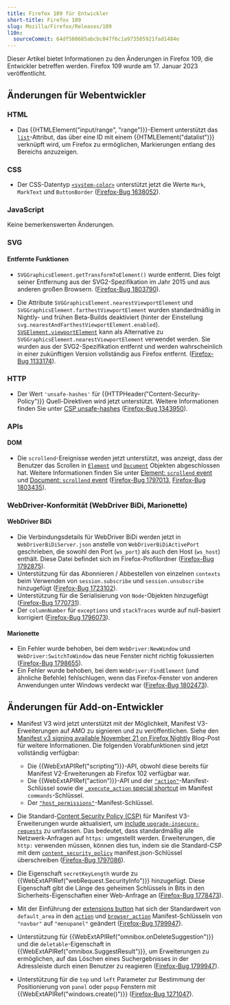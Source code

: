 ```yaml
---
title: Firefox 109 für Entwickler
short-title: Firefox 109
slug: Mozilla/Firefox/Releases/109
l10n:
  sourceCommit: 64df508685abcbc047f6c1a973505921fad1484e
---
```


Dieser Artikel bietet Informationen zu den Änderungen in Firefox 109, die Entwickler betreffen werden. Firefox 109 wurde am 17. Januar 2023 veröffentlicht.

## Änderungen für Webentwickler

### HTML

- Das {{HTMLElement("input/range", "range")}}-Element unterstützt das [`list`](/de/docs/Web/HTML/Reference/Elements/input/range#list)-Attribut, das über eine ID mit einem {{HTMLElement("datalist")}} verknüpft wird, um Firefox zu ermöglichen, Markierungen entlang des Bereichs anzuzeigen.

### CSS

- Der CSS-Datentyp [`<system-color>`](/de/docs/Web/CSS/system-color) unterstützt jetzt die Werte `Mark`, `MarkText` und `ButtonBorder` ([Firefox-Bug 1638052](https://bugzil.la/1638052)).

### JavaScript

Keine bemerkenswerten Änderungen.

### SVG

#### Entfernte Funktionen

- `SVGGraphicsElement.getTransformToElement()` wurde entfernt.
  Dies folgt seiner Entfernung aus der SVG2-Spezifikation im Jahr 2015 und aus anderen großen Browsern.
  ([Firefox-Bug 1803790](https://bugzil.la/1803790)).

- Die Attribute `SVGGraphicsElement.nearestViewportElement` und `SVGGraphicsElement.farthestViewportElement` wurden standardmäßig in Nightly- und frühen Beta-Builds deaktiviert (hinter der Einstellung `svg.nearestAndFarthestViewportElement.enabled`).
  [`SVGElement.viewportElement`](/de/docs/Web/API/SVGElement/viewportElement) kann als Alternative zu `SVGGraphicsElement.nearestViewportElement` verwendet werden.
  Sie wurden aus der SVG2-Spezifikation entfernt und werden wahrscheinlich in einer zukünftigen Version vollständig aus Firefox entfernt.
  ([Firefox-Bug 1133174](https://bugzil.la/1133174)).

### HTTP

- Der Wert `'unsafe-hashes'` für {{HTTPHeader("Content-Security-Policy")}} Quell-Direktiven wird jetzt unterstützt.
  Weitere Informationen finden Sie unter [CSP unsafe-hashes](/de/docs/Web/HTTP/Reference/Headers/Content-Security-Policy/script-src#unsafe_hashes) ([Firefox-Bug 1343950](https://bugzil.la/1343950)).

### APIs

#### DOM

- Die `scrollend`-Ereignisse werden jetzt unterstützt, was anzeigt, dass der Benutzer das Scrollen in [`Element`](/de/docs/Web/API/Element) und [`Document`](/de/docs/Web/API/Document) Objekten abgeschlossen hat.
  Weitere Informationen finden Sie unter [Element: `scrollend` event](/de/docs/Web/API/Element/scrollend_event) und [Document: `scrollend` event](/de/docs/Web/API/Document/scrollend_event) ([Firefox-Bug 1797013](https://bugzil.la/1797013), [Firefox-Bug 1803435](https://bugzil.la/1803435)).

### WebDriver-Konformität (WebDriver BiDi, Marionette)

#### WebDriver BiDi

- Die Verbindungsdetails für WebDriver BiDi werden jetzt in `WebDriverBiDiServer.json` anstelle von `WebDriverBiDiActivePort` geschrieben, die sowohl den Port (`ws_port`) als auch den Host (`ws_host`) enthält. Diese Datei befindet sich im Firefox-Profilordner ([Firefox-Bug 1792875](https://bugzil.la/1792875)).
- Unterstützung für das Abonnieren / Abbestellen von einzelnen `contexts` beim Verwenden von `session.subscribe` und `session.unsubscribe` hinzugefügt ([Firefox-Bug 1723102](https://bugzil.la/1723102)).
- Unterstützung für die Serialisierung von `Node`-Objekten hinzugefügt ([Firefox-Bug 1770731](https://bugzil.la/1770731)).
- Der `columnNumber` für `exceptions` und `stackTraces` wurde auf null-basiert korrigiert ([Firefox-Bug 1796073](https://bugzil.la/1796073)).

#### Marionette

- Ein Fehler wurde behoben, bei dem `WebDriver:NewWindow` und `WebDriver:SwitchToWindow` das neue Fenster nicht richtig fokussierten ([Firefox-Bug 1798655](https://bugzil.la/1798655)).
- Ein Fehler wurde behoben, bei dem `WebDriver:FindElement` (und ähnliche Befehle) fehlschlugen, wenn das Firefox-Fenster von anderen Anwendungen unter Windows verdeckt war ([Firefox-Bug 1802473](https://bugzil.la/1802473)).

## Änderungen für Add-on-Entwickler

- Manifest V3 wird jetzt unterstützt mit der Möglichkeit, Manifest V3-Erweiterungen auf AMO zu signieren und zu veröffentlichen. Siehe den [Manifest v3 signing available November 21 on Firefox Nightly](https://blog.mozilla.org/addons/2022/11/17/manifest-v3-signing-available-november-21-on-firefox-nightly/) Blog-Post für weitere Informationen. Die folgenden Vorabfunktionen sind jetzt vollständig verfügbar:
  - Die {{WebExtAPIRef("scripting")}}-API, obwohl diese bereits für Manifest V2-Erweiterungen ab Firefox 102 verfügbar war.
  - Die {{WebExtAPIRef("action")}}-API und der [`"action"`](/de/docs/Mozilla/Add-ons/WebExtensions/manifest.json/action)-Manifest-Schlüssel sowie die [`_execute_action` special shortcut](/de/docs/Mozilla/Add-ons/WebExtensions/manifest.json/commands#special_shortcuts) im Manifest `commands`-Schlüssel.
  - Der [`"host_permissions"`](/de/docs/Mozilla/Add-ons/WebExtensions/manifest.json/host_permissions)-Manifest-Schlüssel.

- Die Standard-[Content Security Policy (CSP)](/de/docs/Mozilla/Add-ons/WebExtensions/Content_Security_Policy) für Manifest V3-Erweiterungen wurde aktualisiert, um [include `upgrade-insecure-requests`](/de/docs/Mozilla/Add-ons/WebExtensions/Content_Security_Policy#upgrade_insecure_network_requests_in_manifest_v3) zu umfassen. Das bedeutet, dass standardmäßig alle Netzwerk-Anfragen auf `https:` umgestellt werden. Erweiterungen, die `http:` verwenden müssen, können dies tun, indem sie die Standard-CSP mit dem [`content_security_policy`](/de/docs/Mozilla/Add-ons/WebExtensions/manifest.json/content_security_policy) manifest.json-Schlüssel überschreiben ([Firefox-Bug 1797086](https://bugzil.la/1797086)).
- Die Eigenschaft `secretKeyLength` wurde zu {{WebExtAPIRef("webRequest.SecurityInfo")}} hinzugefügt. Diese Eigenschaft gibt die Länge des geheimen Schlüssels in Bits in den Sicherheits-Eigenschaften einer Web-Anfrage an ([Firefox-Bug 1778473](https://bugzil.la/1778473)).
- Mit der Einführung der [extensions button](https://support.mozilla.org/en-US/kb/extensions-button) hat sich der Standardwert von `default_area` in den [`action`](/de/docs/Mozilla/Add-ons/WebExtensions/manifest.json/action) und [`browser_action`](/de/docs/Mozilla/Add-ons/WebExtensions/manifest.json/browser_action) Manifest-Schlüsseln von `"navbar"` auf `"menupanel"` geändert ([Firefox-Bug 1799947](https://bugzil.la/1799947)).
- Unterstützung für {{WebExtAPIRef("omnibox.onDeleteSuggestion")}} und die `deletable`-Eigenschaft in {{WebExtAPIRef("omnibox.SuggestResult")}}, um Erweiterungen zu ermöglichen, auf das Löschen eines Suchergebnisses in der Adressleiste durch einen Benutzer zu reagieren ([Firefox-Bug 1799947](https://bugzil.la/1799947)).
- Unterstützung für die <code>top</code> und <code>left</code> Parameter zur Bestimmung der Positionierung von `panel` oder `popup` Fenstern mit {{WebExtAPIRef("windows.create()")}} ([Firefox-Bug 1271047](https://bugzil.la/1271047)).
